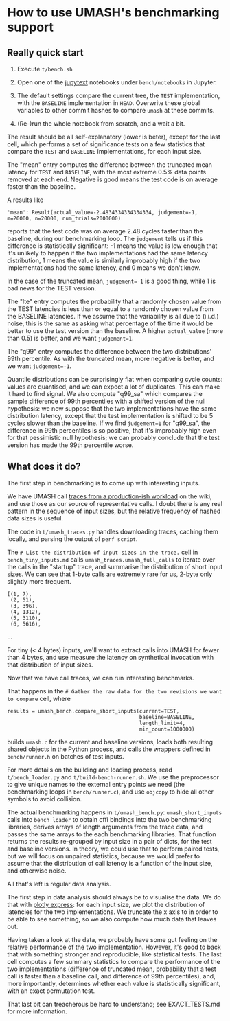 How to use UMASH's benchmarking support
=======================================

Really quick start
-----------------

1. Execute `t/bench.sh`

2. Open one of the [jupytext](https://github.com/mwouts/jupytext) notebooks
   under `bench/notebooks` in Jupyter.
   
3. The default settings compare the current tree, the `TEST`
   implementation, with the `BASELINE` implementation in `HEAD`.
   Overwrite these global variables to other commit hashes to
   compare `umash` at these commits.

4. (Re-)run the whole notebook from scratch, and a wait a bit.

The result should be all self-explanatory (lower is beter), except for
the last cell, which performs a set of significance tests on a few
statistics that compare the `TEST` and `BASELINE` implementations,
for each input size.

The "mean" entry computes the difference between the truncated mean
latency for `TEST` and `BASELINE`, with the most extreme 0.5% data
points removed at each end.  Negative is good means the test code
is on average faster than the baseline.

A results like

    'mean': Result(actual_value=-2.4834334334334334, judgement=-1, m=20000, n=20000, num_trials=2000000)
    
reports that the test code was on average 2.48 cycles faster than the
baseline, during our benchmarking loop.  The `judgement` tells us if
this difference is statistically significant: -1 means the value is
low enough that it's unlikely to happen if the two implementations had
the same latency distribution, 1 means the value is similarly
improbably high if the two implementations had the same latency, and 0
means we don't know.

In the case of the truncated mean, `judgement=-1` is a good thing,
while 1 is bad news for the TEST version.

The "lte" entry computes the probability that a randomly chosen value
from the TEST latencies is less than or equal to a randomly chosen
value from the BASELINE latencies.  If we assume that the variability
is all due to (i.i.d.) noise, this is the same as asking what
percentage of the time it would be better to use the test version than
the baseline.  A higher `actual_value` (more than 0.5) is better, and
we want `judgement=1`.

The "q99" entry computes the difference between the two distributions'
99th percentile.  As with the truncated mean, more negative is better,
and we want `judgement=-1`.

Quantile distributions can be surprisingly flat when comparing cycle
counts: values are quantised, and we can expect a lot of duplicates.
This can make it hard to find signal.  We also compute "q99\_sa" which
compares the sample difference of 99th percentiles with a shifted
version of the null hypothesis: we now suppose that the two
implementations have the same distribution latency, except that the
test implementation is shifted to be 5 cycles slower than the
baseline.  If we find `judgement=1` for "q99\_sa", the difference in
99th percentiles is so positive, that it's improbably high even for
that pessimistic null hypothesis; we can probably conclude that the
test version has made the 99th percentile worse.

What does it do?
----------------

The first step in benchmarking is to come up with interesting inputs.

We have UMASH call
[traces from a production-ish workload](https://github.com/backtrace-labs/umash/wiki/Execution-traces)
on the wiki, and use those as our source of representative calls.
I doubt there is any real pattern in the sequence of input sizes,
but the relative frequency of hashed data sizes is useful.

The code in `t/umash_traces.py` handles downloading traces, caching
them locally, and parsing the output of `perf script`.

The `# List the distribution of input sizes in the trace.` cell in
`bench_tiny_inputs.md` calls `umash_traces.umash_full_calls` to
iterate over the calls in the "startup" trace, and summarise the
distribution of short input sizes.  We can see that 1-byte calls are
extremely rare for us, 2-byte only slightly more frequent.

    [(1, 7),
     (2, 51),
     (3, 396),
     (4, 1312),
     (5, 3110),
     (6, 5616),
...

For tiny (< 4 bytes) inputs, we'll want to extract calls into UMASH
for fewer than 4 bytes, and use measure the latency on synthetical
invocation with that distribution of input sizes.

Now that we have call traces, we can run interesting benchmarks.

That happens in the
`# Gather the raw data for the two revisions we want to compare`
cell, where

    results = umash_bench.compare_short_inputs(current=TEST,
                                               baseline=BASELINE,
                                               length_limit=4,
                                               min_count=1000000)

builds `umash.c` for the current and baseline versions, loads both
resulting shared objects in the Python process, and calls the
wrappers defined in `bench/runner.h` on batches of test inputs.

For more details on the building and loading process, read
`t/bench_loader.py` and `t/build-bench-runner.sh`.  We use the
preprocessor to give unique names to the external entry points we need
(the benchmarking loops in `bench/runner.c`), and use `objcopy` to
hide all other symbols to avoid collision.

The actual benchmarking happens in `t/umash_bench.py`:
`umash_short_inputs` calls into `bench_loader` to obtain cffi bindings
into the two benchmarking libraries, derives arrays of length
arguments from the trace data, and passes the same arrays to the each
benchmarking libraries.  That function returns the results re-grouped
by input size in a pair of dicts, for the test and baseline versions.
In theory, we could use that to perform paired tests, but we will
focus on unpaired statistics, because we would prefer to assume that
the distribution of call latency is a function of the input size, and
otherwise noise.

All that's left is regular data analysis.

The first step in data analysis should always be to visualise the data.
We do that with [plotly express](https://github.com/plotly/plotly.py):
for each input size, we plot the distribution of latencies for the two
implementations.  We truncate the x axis to in order to be able to see
something, so we also compute how much data that leaves out.

Having taken a look at the data, we probably have some gut feeling on
the relative performance of the two implementation.  However, it's
good to back that with something stronger and reproducible, like
statistical tests.  The last cell computes a few summary statistics to
compare the performance of the two implementations (difference of
truncated mean, probability that a test call is faster than a baseline
call, and difference of 99th percentiles), and, more importantly,
determines whether each value is statistically significant, with an
exact permutation test.

That last bit can treacherous be hard to understand; see
EXACT_TESTS.md for more information.

